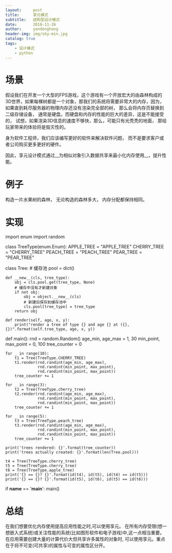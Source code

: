 ```yaml
---
layout:     post
title:      享元模式
subtitle:   结构型设计模式
date:       2018-11-26
author:     yandenghong
header-img: img/sky-min.jpg
catalog: true
tags:
    - 设计模式
    - python
---
```


# 场景

假设我们在开发一个大型的FPS游戏，这个游戏有一个开放宏大的由森林构成的3D世界，如果每棵树都是一个对象，那我们的系统将需要非常大的内存，因为，
如果直到耗尽服务器的物理内存还没有渲染完全部的树， 那么会将内存页替换到二级存储设备， 通常是硬盘。而硬盘和内存的性能的巨大的差异，这是不能接受的，
试想，如果渲染3D信息的速度不够快，那么，可能只有光秃秃的地面， 那给玩家带来的体验将是毁灭性的。

身为软件工程师，我们应该编写更好的软件来解决软件问题， 而不是要求客户或者公司购买更多更好的硬件。

因此，享元设计模式通过__为相似对象引入数据共享来最小化内存使用__，提升性能。


# 例子

构造一片水果树的森林， 无论构造的森林多大， 内存分配都保持相同。

# 实现

import enum
import random


class TreeType(enum.Enum):
    APPLE_TREE = "APPLE_TREE"
    CHERRY_TREE = "CHERRY_TREE"
    PEACH_TREE = "PEACH_TREE"
    PEAR_TREE = "PEAR_TREE"


class Tree:
    # 缓存池
    pool = dict()

    def __new__(cls, tree_type):
        obj = cls.pool.get(tree_type, None)
        # 缓存中没有才新建对象
        if not obj:
            obj = object.__new__(cls)
            # 新建后保存到缓存池中
            cls.pool[tree_type] = tree_type
        return obj

    def render(self, age, x, y):
        print("render a tree of type {} and age {} at ({}, {})".format(self.tree_type, age, x, y))


def main():
    rnd = random.Random()
    age_min, age_max = 1, 30
    min_point, max_point = 0, 100
    tree_counter = 0

    for _ in range(10):
        t1 = Tree(TreeType.CHERRY_TREE)
        t1.render(rnd.randint(age_min, age_max),
                  rnd.randint(min_point, max_point),
                  rnd.randint(min_point, max_point))
        tree_counter += 1

    for _ in range(3):
        t2 = Tree(TreeType.cherry_tree)
        t2.render(rnd.randint(age_min, age_max),
                  rnd.randint(min_point, max_point),
                  rnd.randint(min_point, max_point))
        tree_counter += 1

    for _ in range(5):
        t3 = Tree(TreeType.peach_tree)
        t3.render(rnd.randint(age_min, age_max),
                  rnd.randint(min_point, max_point),
                  rnd.randint(min_point, max_point))
        tree_counter += 1

    print('trees rendered: {}'.format(tree_counter))
    print('trees actually created: {}'.format(len(Tree.pool)))

    t4 = Tree(TreeType.cherry_tree)
    t5 = Tree(TreeType.cherry_tree)
    t6 = Tree(TreeType.apple_tree)
    print('{} == {}? {}'.format(id(t4), id(t5), id(t4) == id(t5)))
    print('{} == {}? {}'.format(id(t5), id(t6), id(t5) == id(t6)))


if __name__ == '__main__':
    main()

# 总结

在我们想要优化内存使用提高应用性能之时,可以使用享元。
在所有内存受限(想一想嵌入式系统)或关注性能的系统(比如图形软件和电子游戏)中,这一点相当重要。在应用需要创建大量的计算代价大但共享许多属性的对象时,
可以使用享元。重点在于将不可变(可共享)的属性与可变的属性区分开。
